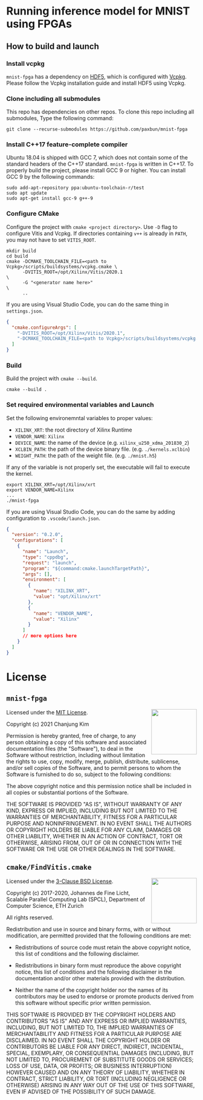 # Running inference model for MNIST using FPGAs

## How to build and launch

### Install vcpkg

`mnist-fpga` has a dependency on [HDF5](https://www.hdfgroup.org/), which is configured with [Vcpkg](https://github.com/microsoft/vcpkg). Please follow the Vcpkg installation guide and install HDF5 using Vcpkg.

### Clone including all submodules

This repo has dependencies on other repos. To clone this repo including all submodules, Type the following command:
```
git clone --recurse-submodules https://github.com/paxbun/mnist-fpga
```

### Install C++17 feature-complete compiler

Ubuntu 18.04 is shipped with GCC 7, which does not contain some of the standard headers of the C++17 standard. `mnist-fpga` is written in C++17. To properly build the project, please install GCC 9 or higher. You can install GCC 9 by the following commands:
```
sudo add-apt-repository ppa:ubuntu-toolchain-r/test
sudo apt update
sudo apt-get install gcc-9 g++-9
```

### Configure CMake

Configure the project with `cmake <project directory>`. Use `-D` flag to configure Vitis and Vcpkg. If directories containing `v++` is already in `PATH`, you may not have to set `VITIS_ROOT`.
```
mkdir build
cd build
cmake -DCMAKE_TOOLCHAIN_FILE=<path to Vcpkg>/scripts/buildsystems/vcpkg.cmake \
      -DVITIS_ROOT=/opt/Xilinx/Vitis/2020.1                                   \
      -G "<generator name here>"                                              \
      ..
```

If you are using Visual Studio Code, you can do the same thing in `settings.json`.
```json
{
  "cmake.configureArgs": [
    "-DVITIS_ROOT=/opt/Xilinx/Vitis/2020.1",
    "-DCMAKE_TOOLCHAIN_FILE=<path to Vcpkg>/scripts/buildsystems/vcpkg.cmake"
  ]
}
```

### Build

Build the project with `cmake --build`.
```
cmake --build .
```

### Set required environmental variables and Launch

Set the following environemntal variables to proper values:

* `XILINX_XRT`: the root directory of Xilinx Runtime
* `VENDOR_NAME`: `Xilinx`
* `DEVICE_NAME`: the name of the device (e.g. `xilinx_u250_xdma_201830_2`)
* `XCLBIN_PATH`: the path of the device binary file. (e.g. `./kernels.xclbin`)
* `WEIGHT_PATH`: the path of the weight file. (e.g. `./mnist.h5`)

If any of the variable is not properly set, the executable will fail to execute the kernel.
```
export XILINX_XRT=/opt/Xilinx/xrt
export VENDOR_NAME=Xilinx
...
./mnist-fpga
```

If you are using Visual Studio Code, you can do the same by adding configuration to `.vscode/launch.json`.
```json
{
  "version": "0.2.0",
  "configurations": [
    {
      "name": "Launch",
      "type": "cppdbg",
      "request": "launch",
      "program": "${command:cmake.launchTargetPath}",
      "args": [],
      "environment": [
        {
          "name": "XILINX_XRT",
          "value": "opt/Xilinx/xrt"
        },
        {
          "name": "VENDOR_NAME",
          "value": "Xilinx"
        }
      ]
      // more options here
    }
  ]
}
```

# License

## `mnist-fpga`

<img align="right" src="https://opensource.org/files/OSI_Approved_License.png" width="120">

Licensed under the [MIT License](https://opensource.org/licenses/MIT).

Copyright (c) 2021 Chanjung Kim

Permission is hereby granted, free of charge, to any person obtaining a copy of this software and associated documentation files (the "Software"), to deal in the Software without restriction, including without limitation the rights to use, copy, modify, merge, publish, distribute, sublicense, and/or sell copies of the Software, and to permit persons to whom the Software is furnished to do so, subject to the following conditions:

The above copyright notice and this permission notice shall be included in all copies or substantial portions of the Software.

THE SOFTWARE IS PROVIDED "AS IS", WITHOUT WARRANTY OF ANY KIND, EXPRESS OR IMPLIED, INCLUDING BUT NOT LIMITED TO THE WARRANTIES OF MERCHANTABILITY, FITNESS FOR A PARTICULAR PURPOSE AND NONINFRINGEMENT. IN NO EVENT SHALL THE AUTHORS OR COPYRIGHT HOLDERS BE LIABLE FOR ANY CLAIM, DAMAGES OR OTHER
LIABILITY, WHETHER IN AN ACTION OF CONTRACT, TORT OR OTHERWISE, ARISING FROM, OUT OF OR IN CONNECTION WITH THE SOFTWARE OR THE USE OR OTHER DEALINGS IN THE SOFTWARE.

## `cmake/FindVitis.cmake`

<img align="right" src="https://opensource.org/files/OSI_Approved_License.png" width="120">

Licensed under the [3-Clause BSD License](https://opensource.org/licenses/BSD-3-Clause).

Copyright (c) 2017-2020, Johannes de Fine Licht, Scalable Parallel Computing Lab (SPCL), Department of Computer Science, ETH Zurich

All rights reserved.

Redistribution and use in source and binary forms, with or without modification, are permitted provided that the following conditions are met:

* Redistributions of source code must retain the above copyright notice, this list of conditions and the following disclaimer.

* Redistributions in binary form must reproduce the above copyright notice, this list of conditions and the following disclaimer in the documentation and/or other materials provided with the distribution.

* Neither the name of the copyright holder nor the names of its contributors may be used to endorse or promote products derived from this software without specific prior written permission.

THIS SOFTWARE IS PROVIDED BY THE COPYRIGHT HOLDERS AND CONTRIBUTORS "AS IS" AND ANY EXPRESS OR IMPLIED WARRANTIES, INCLUDING, BUT NOT LIMITED TO, THE IMPLIED WARRANTIES OF MERCHANTABILITY AND FITNESS FOR A PARTICULAR PURPOSE ARE DISCLAIMED. IN NO EVENT SHALL THE COPYRIGHT HOLDER OR CONTRIBUTORS BE LIABLE FOR ANY DIRECT, INDIRECT, INCIDENTAL, SPECIAL, EXEMPLARY, OR CONSEQUENTIAL DAMAGES (INCLUDING, BUT NOT LIMITED TO, PROCUREMENT OF SUBSTITUTE GOODS OR SERVICES; LOSS OF USE, DATA, OR PROFITS; OR BUSINESS INTERRUPTION) HOWEVER CAUSED AND ON ANY THEORY OF LIABILITY, WHETHER IN CONTRACT, STRICT LIABILITY, OR TORT (INCLUDING NEGLIGENCE OR OTHERWISE) ARISING IN ANY WAY OUT OF THE USE OF THIS SOFTWARE, EVEN IF ADVISED OF THE POSSIBILITY OF SUCH DAMAGE.
